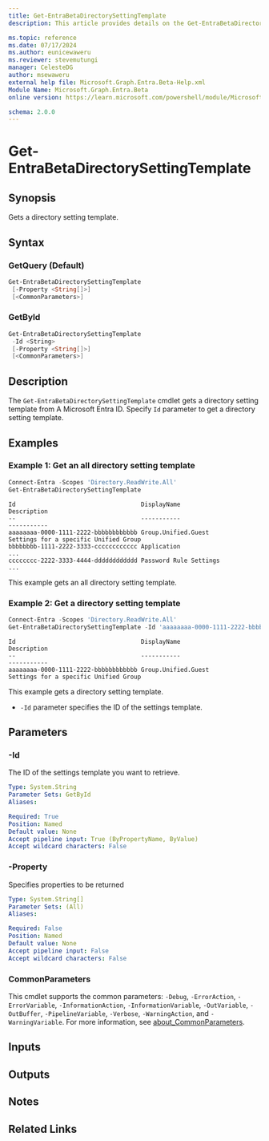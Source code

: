 ```yaml
---
title: Get-EntraBetaDirectorySettingTemplate
description: This article provides details on the Get-EntraBetaDirectorySettingTemplate command.

ms.topic: reference
ms.date: 07/17/2024
ms.author: eunicewaweru
ms.reviewer: stevemutungi
manager: CelesteDG
author: msewaweru
external help file: Microsoft.Graph.Entra.Beta-Help.xml
Module Name: Microsoft.Graph.Entra.Beta
online version: https://learn.microsoft.com/powershell/module/Microsoft.Graph.Entra.Beta/Get-EntraBetaDirectorySettingTemplate

schema: 2.0.0
---
```


# Get-EntraBetaDirectorySettingTemplate

## Synopsis

Gets a directory setting template.

## Syntax

### GetQuery (Default)

```powershell
Get-EntraBetaDirectorySettingTemplate
 [-Property <String[]>]
 [<CommonParameters>]
```

### GetById

```powershell
Get-EntraBetaDirectorySettingTemplate
 -Id <String>
 [-Property <String[]>]
 [<CommonParameters>]
```

## Description

The `Get-EntraBetaDirectorySettingTemplate` cmdlet gets a directory setting template from A Microsoft Entra ID. Specify `Id` parameter to get a directory setting template.

## Examples

### Example 1: Get an all directory setting template

```powershell
Connect-Entra -Scopes 'Directory.ReadWrite.All'
Get-EntraBetaDirectorySettingTemplate
```

```Output
Id                                   DisplayName                          Description
--                                   -----------                          -----------
aaaaaaaa-0000-1111-2222-bbbbbbbbbbbb Group.Unified.Guest                  Settings for a specific Unified Group
bbbbbbbb-1111-2222-3333-cccccccccccc Application                          ...
cccccccc-2222-3333-4444-dddddddddddd Password Rule Settings               ...
```

This example gets an all directory setting template.

### Example 2: Get a directory setting template

```powershell
Connect-Entra -Scopes 'Directory.ReadWrite.All'
Get-EntraBetaDirectorySettingTemplate -Id 'aaaaaaaa-0000-1111-2222-bbbbbbbbbbbb'
```

```Output
Id                                   DisplayName                          Description
--                                   -----------                          -----------
aaaaaaaa-0000-1111-2222-bbbbbbbbbbbb Group.Unified.Guest                  Settings for a specific Unified Group
```

This example gets a directory setting template.

- `-Id` parameter specifies the ID of the settings template.

## Parameters

### -Id

The ID of the settings template you want to retrieve.

```yaml
Type: System.String
Parameter Sets: GetById
Aliases:

Required: True
Position: Named
Default value: None
Accept pipeline input: True (ByPropertyName, ByValue)
Accept wildcard characters: False
```

### -Property

Specifies properties to be returned

```yaml
Type: System.String[]
Parameter Sets: (All)
Aliases:

Required: False
Position: Named
Default value: None
Accept pipeline input: False
Accept wildcard characters: False
```

### CommonParameters

This cmdlet supports the common parameters: `-Debug`, `-ErrorAction`, `-ErrorVariable`, `-InformationAction`, `-InformationVariable`, `-OutVariable`, `-OutBuffer`, `-PipelineVariable`, `-Verbose`, `-WarningAction`, and `-WarningVariable`. For more information, see [about_CommonParameters](https://go.microsoft.com/fwlink/?LinkID=113216).

## Inputs

## Outputs

## Notes

## Related Links
